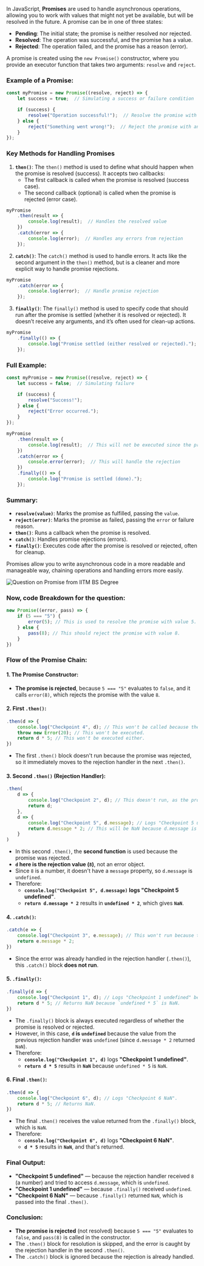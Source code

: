 In JavaScript, **Promises** are used to handle asynchronous operations, allowing you to work with values that might not yet be available, but will be resolved in the future. A promise can be in one of three states:

- **Pending**: The initial state; the promise is neither resolved nor rejected.
- **Resolved**: The operation was successful, and the promise has a value.
- **Rejected**: The operation failed, and the promise has a reason (error).

A promise is created using the `new Promise()` constructor, where you provide an executor function that takes two arguments: `resolve` and `reject`.

### Example of a Promise:
```javascript
const myPromise = new Promise((resolve, reject) => {
    let success = true;  // Simulating a success or failure condition

    if (success) {
        resolve("Operation successful!");  // Resolve the promise with a value
    } else {
        reject("Something went wrong!");  // Reject the promise with an error message
    }
});
```

### Key Methods for Handling Promises

1. **`then()`**: The `then()` method is used to define what should happen when the promise is resolved (success). It accepts two callbacks:
   - The first callback is called when the promise is resolved (success case).
   - The second callback (optional) is called when the promise is rejected (error case).

```javascript
myPromise
    .then(result => {
        console.log(result);  // Handles the resolved value
    })
    .catch(error => {
        console.log(error);  // Handles any errors from rejection
    });
```

2. **`catch()`**: The `catch()` method is used to handle errors. It acts like the second argument in the `then()` method, but is a cleaner and more explicit way to handle promise rejections.

```javascript
myPromise
    .catch(error => {
        console.log(error);  // Handle promise rejection
    });
```

3. **`finally()`**: The `finally()` method is used to specify code that should run after the promise is settled (whether it is resolved or rejected). It doesn’t receive any arguments, and it’s often used for clean-up actions.

```javascript
myPromise
    .finally(() => {
        console.log("Promise settled (either resolved or rejected).");
    });
```

### Full Example:
```javascript
const myPromise = new Promise((resolve, reject) => {
    let success = false;  // Simulating failure

    if (success) {
        resolve("Success!");
    } else {
        reject("Error occurred.");
    }
});

myPromise
    .then(result => {
        console.log(result);  // This will not be executed since the promise is rejected
    })
    .catch(error => {
        console.error(error);  // This will handle the rejection
    })
    .finally(() => {
        console.log("Promise is settled (done).");
    });
```

### Summary:
- **`resolve(value)`**: Marks the promise as fulfilled, passing the `value`.
- **`reject(error)`**: Marks the promise as failed, passing the `error` or failure reason.
- **`then()`**: Runs a callback when the promise is resolved.
- **`catch()`**: Handles promise rejections (errors).
- **`finally()`**: Executes code after the promise is resolved or rejected, often for cleanup.

Promises allow you to write asynchronous code in a more readable and manageable way, chaining operations and handling errors more easily. 

![Question on Promise from IITM BS Degree](https://github.com/user-attachments/assets/118fa3c9-5df2-4a5e-8074-1d29c5d509e1)



### Now, code Breakdown for the question:

```javascript
new Promise((error, pass) => {
    if (5 === "5") {
        error(5); // This is used to resolve the promise with value 5.
    } else {
        pass(8); // This should reject the promise with value 8.
    }
})
```

### Flow of the Promise Chain:

#### 1. The Promise Constructor:
- **The promise is rejected**, because `5 === "5"` evaluates to `false`, and it calls `error(8)`, which rejects the promise with the value `8`.

#### 2. First `.then()`:
```javascript
.then(d => {
    console.log("Checkpoint 4", d); // This won't be called because the promise was rejected.
    throw new Error(20); // This won't be executed.
    return d * 5; // This won't be executed either.
})
```
- The first `.then()` block doesn't run because the promise was rejected, so it immediately moves to the rejection handler in the next `.then()`.

#### 3. Second `.then()` (Rejection Handler):
```javascript
.then(
    d => { 
        console.log("Checkpoint 2", d); // This doesn't run, as the promise was rejected
        return d;
    },
    d => { 
        console.log("Checkpoint 5", d.message); // Logs "Checkpoint 5 undefined", since `d` is the rejection value (a number, not an error object)
        return d.message * 2; // This will be NaN because d.message is undefined.
    }
)
```
- In this second `.then()`, the **second function** is used because the promise was rejected.
- **`d` here is the rejection value (`8`)**, not an error object.
- Since `8` is a number, it doesn't have a `message` property, so `d.message` is `undefined`.
- Therefore:
  - **`console.log("Checkpoint 5", d.message)` logs "Checkpoint 5 undefined"**.
  - **`return d.message * 2`** results in **`undefined * 2`**, which gives **`NaN`**.

#### 4. `.catch()`:
```javascript
.catch(e => {
    console.log("Checkpoint 3", e.message); // This won't run because the error is handled by the second `then()`.
    return e.message * 2;
})
```
- Since the error was already handled in the rejection handler (`.then()`), this `.catch()` block **does not run**.

#### 5. `.finally()`:
```javascript
.finally(d => {
    console.log("Checkpoint 1", d); // Logs "Checkpoint 1 undefined" because `d` is `undefined` here.
    return d * 5; // Returns NaN because `undefined * 5` is NaN.
})
```
- The `.finally()` block is always executed regardless of whether the promise is resolved or rejected.
- However, in this case, **`d` is `undefined`** because the value from the previous rejection handler was `undefined` (since `d.message * 2` returned `NaN`).
- Therefore:
  - **`console.log("Checkpoint 1", d)`** logs **"Checkpoint 1 undefined"**.
  - **`return d * 5`** results in **`NaN`** because `undefined * 5` is `NaN`.

#### 6. Final `.then()`:
```javascript
.then(d => {
    console.log("Checkpoint 6", d); // Logs "Checkpoint 6 NaN".
    return d * 5; // Returns NaN.
})
```
- The final `.then()` receives the value returned from the `.finally()` block, which is `NaN`.
- Therefore:
  - **`console.log("Checkpoint 6", d)`** logs **"Checkpoint 6 NaN"**.
  - **`d * 5`** results in **`NaN`**, and that's returned.

### Final Output:
- **"Checkpoint 5 undefined"** — because the rejection handler received `8` (a number) and tried to access `d.message`, which is `undefined`.
- **"Checkpoint 1 undefined"** — because `.finally()` received `undefined`.
- **"Checkpoint 6 NaN"** — because `.finally()` returned `NaN`, which is passed into the final `.then()`.

### Conclusion:
- **The promise is rejected** (not resolved) because `5 === "5"` evaluates to `false`, and `pass(8)` is called in the constructor.
- The `.then()` block for resolution is skipped, and the error is caught by the rejection handler in the second `.then()`.
- The `.catch()` block is ignored because the rejection is already handled.
